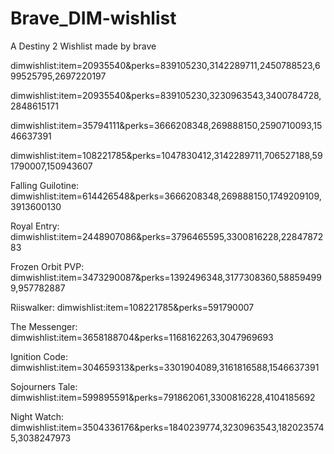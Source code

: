 # Brave_DIM-wishlist
A Destiny 2 Wishlist made by brave

dimwishlist:item=20935540&perks=839105230,3142289711,2450788523,699525795,2697220197

dimwishlist:item=20935540&perks=839105230,3230963543,3400784728,2848615171

dimwishlist:item=35794111&perks=3666208348,269888150,2590710093,1546637391

dimwishlist:item=108221785&perks=1047830412,3142289711,706527188,591790007,150943607

Falling Guilotine:
dimwishlist:item=614426548&perks=3666208348,269888150,1749209109,3913600130

Royal Entry:
dimwishlist:item=2448907086&perks=3796465595,3300816228,2284787283

Frozen Orbit PVP:
dimwishlist:item=3473290087&perks=1392496348,3177308360,588594999,957782887

Riiswalker:
dimwishlist:item=108221785&perks=591790007

The Messenger:
dimwishlist:item=3658188704&perks=1168162263,3047969693

Ignition Code:
dimwishlist:item=304659313&perks=3301904089,3161816588,1546637391

Sojourners Tale:
dimwishlist:item=599895591&perks=791862061,3300816228,4104185692

Night Watch:
dimwishlist:item=3504336176&perks=1840239774,3230963543,1820235745,3038247973
